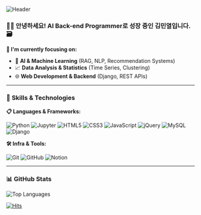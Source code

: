 ![Header](https://capsule-render.vercel.app/api?type=waving&color=auto&height=300&section=header&text=Happy%20Day%20To%20Love!&fontSize=60&fontColor=ffffff)


### 🙇‍♂️ 안녕하세요! AI Back-end Programmer로 성장 중인 **김민열**입니다.🗃️

**🔭 I'm currently focusing on:**

- 🧠 **AI & Machine Learning** (RAG, NLP, Recommendation Systems)
- 📈 **Data Analysis & Statistics** (Time Series, Clustering)
- 🌐 **Web Development & Backend** (Django, REST APIs)

---

### 🚀 **Skills & Technologies**

**📋 Languages & Frameworks:**

![Python](https://img.shields.io/badge/Python-3776AB?style=for-the-badge&logo=python&logoColor=white)
![Jupyter](https://img.shields.io/badge/Jupyter-F37626?style=for-the-badge&logo=jupyter&logoColor=white)
![HTML5](https://img.shields.io/badge/HTML5-E34F26?style=for-the-badge&logo=html5&logoColor=white)
![CSS3](https://img.shields.io/badge/CSS3-1572B6?style=for-the-badge&logo=css3&logoColor=white)
![JavaScript](https://img.shields.io/badge/JavaScript-F7DF1E?style=for-the-badge&logo=javascript&logoColor=black)
![jQuery](https://img.shields.io/badge/jQuery-0769AD?style=for-the-badge&logo=jquery&logoColor=white)
![MySQL](https://img.shields.io/badge/MySQL-4479A1?style=for-the-badge&logo=mysql&logoColor=white)
![Django](https://img.shields.io/badge/Django-092E20?style=for-the-badge&logo=django&logoColor=white)

**🛠️ Infra & Tools:**

![Git](https://img.shields.io/badge/Git-F05032?style=for-the-badge&logo=git&logoColor=white)
![GitHub](https://img.shields.io/badge/GitHub-181717?style=for-the-badge&logo=github&logoColor=white)
![Notion](https://img.shields.io/badge/Notion-000000?style=for-the-badge&logo=notion&logoColor=white)

---

### 📊 **GitHub Stats**

![Top Languages](https://github-readme-stats.vercel.app/api/top-langs/?username=kimminyeol&layout=compact&theme=radical)

[![Hits](https://hits.seeyoufarm.com/api/count/incr/badge.svg?url=https://github.com/kimminyeol&count_bg=%2300CACA&title_bg=%23555555&icon=salesforce.svg&icon_color=%23FFFFFF&title=%EC%A1%B0%ED%9A%8C%EC%88%98&edge_flat=false)](https://hits.seeyoufarm.com)


